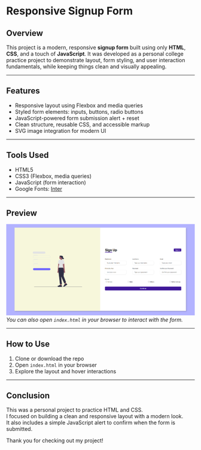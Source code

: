 # Responsive Signup Form 

## Overview
This project is a modern, responsive **signup form** built using only **HTML**, **CSS**, and a touch of **JavaScript**. It was developed as a personal college practice project to demonstrate layout, form styling, and user interaction fundamentals, while keeping things clean and visually appealing.

---


## Features

- Responsive layout using Flexbox and media queries
- Styled form elements: inputs, buttons, radio buttons
- JavaScript-powered form submission alert + reset
- Clean structure, reusable CSS, and accessible markup
- SVG image integration for modern UI

---

## Tools Used

- HTML5
- CSS3 (Flexbox, media queries)
- JavaScript (form interaction)
- Google Fonts: [Inter](https://fonts.google.com/specimen/Inter)

---

## Preview
 
![Formulary Screenshot](preview.png)  
_You can also open `index.html` in your browser to interact with the form._

---

## How to Use

1. Clone or download the repo
2. Open `index.html` in your browser
3. Explore the layout and hover interactions

---


## Conclusion

This was a personal project to practice HTML and CSS.  
I focused on building a clean and responsive layout with a modern look.  
It also includes a simple JavaScript alert to confirm when the form is submitted.

Thank you for checking out my project!
